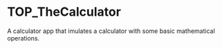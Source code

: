 # TOP_TheCalculator
A calculator app that imulates a calculator with some basic mathematical operations.
